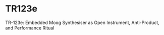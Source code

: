 # TR123e
TR-123e: Embedded Moog Synthesiser as Open Instrument, Anti-Product, and Performance Ritual
